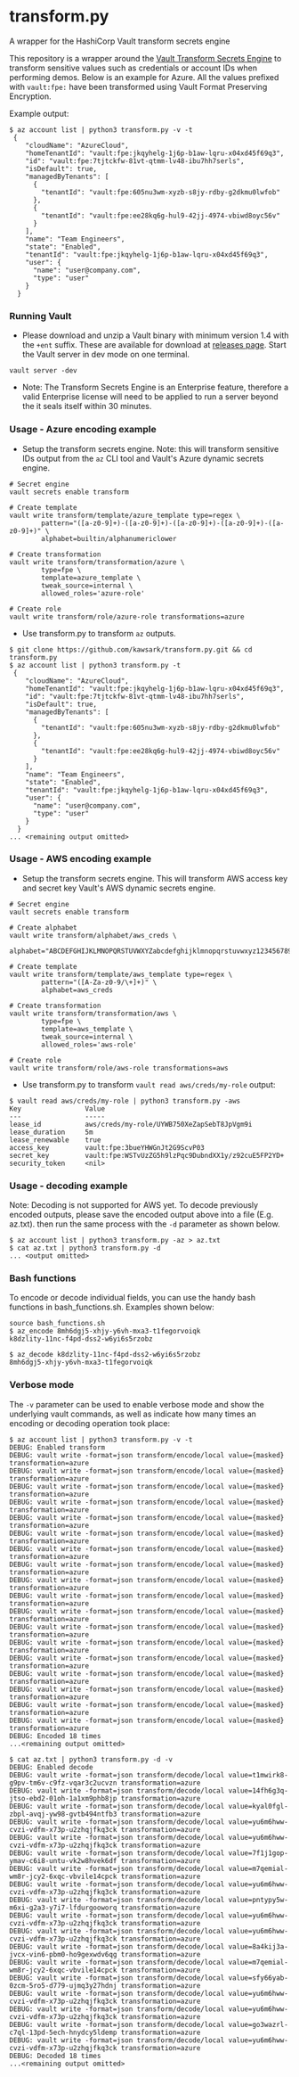 # transform.py
A wrapper for the HashiCorp Vault transform secrets engine

This repository is a wrapper around the [Vault Transform Secrets Engine](https://www.vaultproject.io/docs/secrets/transform) to transform sensitive values such as credentials or account IDs when performing demos. Below is an example for Azure. All the values prefixed with `vault:fpe:` have been transformed using Vault Format Preserving Encryption. 

Example output:
```
$ az account list | python3 transform.py -v -t
 {
    "cloudName": "AzureCloud",
    "homeTenantId": "vault:fpe:jkqyhelg-1j6p-b1aw-lqru-x04xd45f69q3",
    "id": "vault:fpe:7tjtckfw-81vt-qtmm-lv48-ibu7hh7serls",
    "isDefault": true,
    "managedByTenants": [
      {
        "tenantId": "vault:fpe:605nu3wm-xyzb-s8jy-rdby-g2dkmu0lwfob"
      },
      {
        "tenantId": "vault:fpe:ee28kq6g-hul9-42jj-4974-vbiwd8oyc56v"
      }
    ],
    "name": "Team Engineers",
    "state": "Enabled",
    "tenantId": "vault:fpe:jkqyhelg-1j6p-b1aw-lqru-x04xd45f69q3",
    "user": {
      "name": "user@company.com",
      "type": "user"
    }
  }
```

### Running Vault
- Please download and unzip a Vault binary with minimum version 1.4 with the `+ent` suffix. These are available for download at [releases page](https://releases.hashicorp.com/vault/). Start the Vault server in dev mode on one terminal.
```
vault server -dev
```
- Note: The Transform Secrets Engine is an Enterprise feature, therefore a valid Enterprise license will need to be applied to run a server beyond the it seals itself within 30 minutes.

### Usage - Azure encoding example
- Setup the transform secrets engine. Note: this will transform sensitive IDs output from the `az` CLI tool and Vault's Azure dynamic secrets engine.
```
# Secret engine
vault secrets enable transform

# Create template
vault write transform/template/azure_template type=regex \
        pattern="([a-z0-9]+)-([a-z0-9]+)-([a-z0-9]+)-([a-z0-9]+)-([a-z0-9]+)" \
        alphabet=builtin/alphanumericlower

# Create transformation
vault write transform/transformation/azure \
        type=fpe \
        template=azure_template \
        tweak_source=internal \
        allowed_roles='azure-role'

# Create role
vault write transform/role/azure-role transformations=azure
```

- Use transform.py to transform `az` outputs. 
```
$ git clone https://github.com/kawsark/transform.py.git && cd transform.py
$ az account list | python3 transform.py -t
 {
    "cloudName": "AzureCloud",
    "homeTenantId": "vault:fpe:jkqyhelg-1j6p-b1aw-lqru-x04xd45f69q3",
    "id": "vault:fpe:7tjtckfw-81vt-qtmm-lv48-ibu7hh7serls",
    "isDefault": true,
    "managedByTenants": [
      {
        "tenantId": "vault:fpe:605nu3wm-xyzb-s8jy-rdby-g2dkmu0lwfob"
      },
      {
        "tenantId": "vault:fpe:ee28kq6g-hul9-42jj-4974-vbiwd8oyc56v"
      }
    ],
    "name": "Team Engineers",
    "state": "Enabled",
    "tenantId": "vault:fpe:jkqyhelg-1j6p-b1aw-lqru-x04xd45f69q3",
    "user": {
      "name": "user@company.com",
      "type": "user"
    }
  }
... <remaining output omitted>
```

### Usage - AWS encoding example
- Setup the transform secrets engine. This will transform AWS access key and secret key Vault's AWS dynamic secrets engine.
```
# Secret engine
vault secrets enable transform

# Create alphabet
vault write transform/alphabet/aws_creds \
  alphabet="ABCDEFGHIJKLMNOPQRSTUVWXYZabcdefghijklmnopqrstuvwxyz1234567890+/"

# Create template
vault write transform/template/aws_template type=regex \
        pattern="([A-Za-z0-9/\+]+)" \
        alphabet=aws_creds

# Create transformation
vault write transform/transformation/aws \
        type=fpe \
        template=aws_template \
        tweak_source=internal \
        allowed_roles='aws-role'

# Create role
vault write transform/role/aws-role transformations=aws
```

- Use transform.py to transform `vault read aws/creds/my-role` output: 
```
$ vault read aws/creds/my-role | python3 transform.py -aws
Key                Value
---                -----
lease_id           aws/creds/my-role/UYWB750XeZapSebT8JpVgm9i
lease_duration     5m
lease_renewable    true
access_key         vault:fpe:3bueYHWGnJt2G9ScvP03
secret_key         vault:fpe:WSTvUzZG5h9lzPqc9DubndXX1y/z92cuE5FP2YD+
security_token     <nil>
```


### Usage - decoding example
Note: Decoding is not supported for AWS yet.
To decode previously encoded outputs, please save the encoded output above into a file (E.g. az.txt). then run the same process with the `-d` parameter as shown below.
```
$ az account list | python3 transform.py -az > az.txt
$ cat az.txt | python3 transform.py -d
... <output omitted>
```

### Bash functions
To encode or decode individual fields, you can use the handy bash functions in bash_functions.sh. Examples shown below:
```
source bash_functions.sh
$ az_encode 8mh6dgj5-xhjy-y6vh-mxa3-t1fegorvoiqk
k8dzlity-11nc-f4pd-dss2-w6yi6s5rzobz

$ az_decode k8dzlity-11nc-f4pd-dss2-w6yi6s5rzobz
8mh6dgj5-xhjy-y6vh-mxa3-t1fegorvoiqk
```

### Verbose mode
The `-v` parameter can be used to enable verbose mode and show the underlying vault commands, as well as indicate how many times an encoding or decoding operation took place:
```
$ az account list | python3 transform.py -v -t
DEBUG: Enabled transform
DEBUG: vault write -format=json transform/encode/local value={masked} transformation=azure
DEBUG: vault write -format=json transform/encode/local value={masked} transformation=azure
DEBUG: vault write -format=json transform/encode/local value={masked} transformation=azure
DEBUG: vault write -format=json transform/encode/local value={masked} transformation=azure
DEBUG: vault write -format=json transform/encode/local value={masked} transformation=azure
DEBUG: vault write -format=json transform/encode/local value={masked} transformation=azure
DEBUG: vault write -format=json transform/encode/local value={masked} transformation=azure
DEBUG: vault write -format=json transform/encode/local value={masked} transformation=azure
DEBUG: vault write -format=json transform/encode/local value={masked} transformation=azure
DEBUG: vault write -format=json transform/encode/local value={masked} transformation=azure
DEBUG: vault write -format=json transform/encode/local value={masked} transformation=azure
DEBUG: vault write -format=json transform/encode/local value={masked} transformation=azure
DEBUG: vault write -format=json transform/encode/local value={masked} transformation=azure
DEBUG: vault write -format=json transform/encode/local value={masked} transformation=azure
DEBUG: vault write -format=json transform/encode/local value={masked} transformation=azure
DEBUG: vault write -format=json transform/encode/local value={masked} transformation=azure
DEBUG: vault write -format=json transform/encode/local value={masked} transformation=azure
DEBUG: vault write -format=json transform/encode/local value={masked} transformation=azure
DEBUG: Encoded 18 times
...<remaining output omitted>

$ cat az.txt | python3 transform.py -d -v
DEBUG: Enabled decode
DEBUG: vault write -format=json transform/decode/local value=t1mwirk8-g9pv-tm6v-c9fz-vqar3c2ucvzn transformation=azure
DEBUG: vault write -format=json transform/decode/local value=14fh6g3q-jtso-ebd2-01oh-1a1xm9phb8jp transformation=azure
DEBUG: vault write -format=json transform/decode/local value=kyal0fgl-zbpl-avqj-yw98-gvtb494ntfb3 transformation=azure
DEBUG: vault write -format=json transform/decode/local value=yu6m6hww-cvzi-vdfm-x73p-u2zhqjfkq3ck transformation=azure
DEBUG: vault write -format=json transform/decode/local value=yu6m6hww-cvzi-vdfm-x73p-u2zhqjfkq3ck transformation=azure
DEBUG: vault write -format=json transform/decode/local value=7f1j1gop-ymav-c6i8-untu-vk2w8hvek6df transformation=azure
DEBUG: vault write -format=json transform/decode/local value=m7qemial-wm8r-jcy2-6xqc-vbvile14cpck transformation=azure
DEBUG: vault write -format=json transform/decode/local value=yu6m6hww-cvzi-vdfm-x73p-u2zhqjfkq3ck transformation=azure
DEBUG: vault write -format=json transform/decode/local value=pntypy5w-m6xi-g2a3-y7i7-lfdurgooworq transformation=azure
DEBUG: vault write -format=json transform/decode/local value=yu6m6hww-cvzi-vdfm-x73p-u2zhqjfkq3ck transformation=azure
DEBUG: vault write -format=json transform/decode/local value=yu6m6hww-cvzi-vdfm-x73p-u2zhqjfkq3ck transformation=azure
DEBUG: vault write -format=json transform/decode/local value=8a4kij3a-jvcx-vin6-pbm0-ho9gexwdv6qg transformation=azure
DEBUG: vault write -format=json transform/decode/local value=m7qemial-wm8r-jcy2-6xqc-vbvile14cpck transformation=azure
DEBUG: vault write -format=json transform/decode/local value=sfy66yab-0zcm-5ro5-d779-ujmq3y27hdnj transformation=azure
DEBUG: vault write -format=json transform/decode/local value=yu6m6hww-cvzi-vdfm-x73p-u2zhqjfkq3ck transformation=azure
DEBUG: vault write -format=json transform/decode/local value=yu6m6hww-cvzi-vdfm-x73p-u2zhqjfkq3ck transformation=azure
DEBUG: vault write -format=json transform/decode/local value=go3wazrl-c7ql-13pd-5ech-hnydcy5ldemp transformation=azure
DEBUG: vault write -format=json transform/decode/local value=yu6m6hww-cvzi-vdfm-x73p-u2zhqjfkq3ck transformation=azure
DEBUG: Decoded 18 times
...<remaining output omitted>
```
